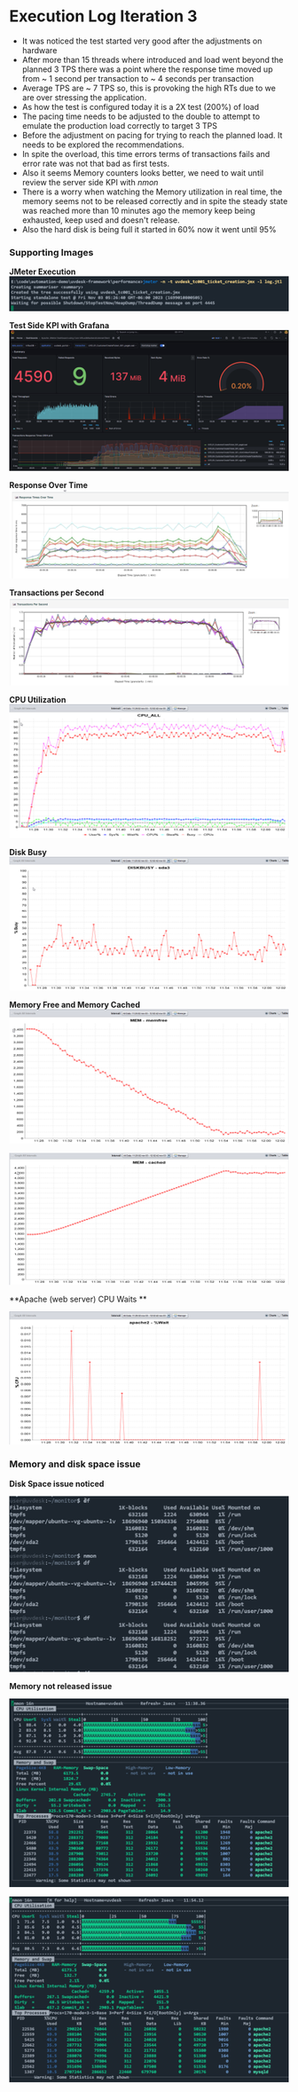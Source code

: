 # Execution Log Iteration 3

- It was noticed the test started very good after the adjustments on hardware
- After more than 15 threads where introduced and load went beyond the planned 3 TPS there was a point where the response time moved up from ~ 1 second per transaction to ~ 4 seconds per transaction
- Average TPS are ~ 7 TPS so, this is provoking the high RTs due to we are over stressing the application.
- As how the test is configured today it is a 2X test (200%) of load
- The pacing time needs to be adjusted to the double to attempt to emulate the production load correctly to target 3 TPS
- Before the adjustment on pacing for trying to reach the planned load. It needs to be explored the recommendations.
- In spite the overload, this time errors terms of transactions fails and error rate was not that bad as first tests. 
- Also it seems Memory counters looks better, we need to wait until review the server side KPI with *nmon*
- There is a worry when watching the Memory utilization in real time, the memory seems not to be released correctly and in spite the steady state was reached more than 10 minutes ago the memory keep being exhausted, keep used and doesn't release.
- Also the hard disk is being full it started in 60% now it went until 95%

### Supporting Images

**JMeter Execution**
![Threads](img/jmeter_r3.png)

**Test Side KPI with Grafana**
![Threads](img/grafana_r3.png)

**Response Over Time**
![Threads](img/rt_r3.png)

**Transactions per Second**
![Threads](img/tps_r3.png)

**CPU Utilization**
![Threads](img/cpu_r3.png)

**Disk Busy**
![Threads](img/diskbusy_r3.png)

**Memory Free and Memory Cached**
![Threads](img/memoryfree_r3.png)

![Threads](img/memorycache_r3.png)

**Apache (web server) CPU Waits **

![Threads](img/apachewait_r3.png)

### Memory and disk space issue

**Disk Space issue noticed**

![Threads](img/diskspace_r3.png)

**Memory not released issue**

![Threads](img/memory_rt_r3.png)

![Threads](img/memory_rt2_r3.png)

